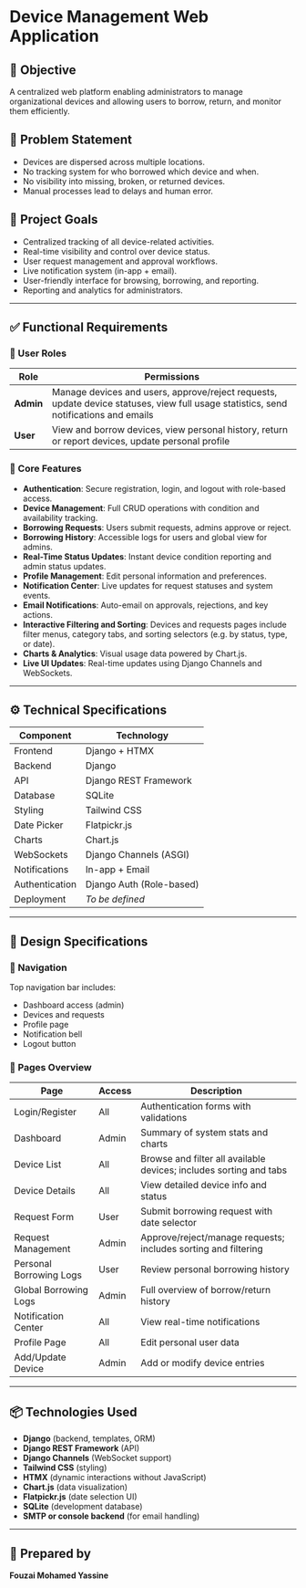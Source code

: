 # Device Management Web Application

## 📌 Objective
A centralized web platform enabling administrators to manage organizational devices and allowing users to borrow, return, and monitor them efficiently.

## 🧩 Problem Statement
- Devices are dispersed across multiple locations.
- No tracking system for who borrowed which device and when.
- No visibility into missing, broken, or returned devices.
- Manual processes lead to delays and human error.

## 🎯 Project Goals
- Centralized tracking of all device-related activities.
- Real-time visibility and control over device status.
- User request management and approval workflows.
- Live notification system (in-app + email).
- User-friendly interface for browsing, borrowing, and reporting.
- Reporting and analytics for administrators.

---

## ✅ Functional Requirements

### 👥 User Roles

| Role  | Permissions |
|-------|-------------|
| **Admin** | Manage devices and users, approve/reject requests, update device statuses, view full usage statistics, send notifications and emails |
| **User**  | View and borrow devices, view personal history, return or report devices, update personal profile |

### 🔧 Core Features

- **Authentication**: Secure registration, login, and logout with role-based access.
- **Device Management**: Full CRUD operations with condition and availability tracking.
- **Borrowing Requests**: Users submit requests, admins approve or reject.
- **Borrowing History**: Accessible logs for users and global view for admins.
- **Real-Time Status Updates**: Instant device condition reporting and admin status updates.
- **Profile Management**: Edit personal information and preferences.
- **Notification Center**: Live updates for request statuses and system events.
- **Email Notifications**: Auto-email on approvals, rejections, and key actions.
- **Interactive Filtering and Sorting**: Devices and requests pages include filter menus, category tabs, and sorting selectors (e.g. by status, type, or date).
- **Charts & Analytics**: Visual usage data powered by Chart.js.
- **Live UI Updates**: Real-time updates using Django Channels and WebSockets.

---

## ⚙️ Technical Specifications

| Component       | Technology                    |
|----------------|--------------------------------|
| Frontend       | Django + HTMX                  |
| Backend        | Django                         |
| API            | Django REST Framework          |
| Database       | SQLite                         |
| Styling        | Tailwind CSS                   |
| Date Picker    | Flatpickr.js                   |
| Charts         | Chart.js                       |
| WebSockets     | Django Channels (ASGI)         |
| Notifications  | In-app + Email                 |
| Authentication | Django Auth (Role-based)       |
| Deployment     | _To be defined_                |

---

## 🎨 Design Specifications

### 🧭 Navigation
Top navigation bar includes:
- Dashboard access (admin)
- Devices and requests
- Profile page
- Notification bell
- Logout button

### 📄 Pages Overview

| Page                    | Access      | Description |
|-------------------------|-------------|-------------|
| Login/Register          | All         | Authentication forms with validations |
| Dashboard               | Admin       | Summary of system stats and charts |
| Device List             | All         | Browse and filter all available devices; includes sorting and tabs |
| Device Details          | All         | View detailed device info and status |
| Request Form            | User        | Submit borrowing request with date selector |
| Request Management      | Admin       | Approve/reject/manage requests; includes sorting and filtering |
| Personal Borrowing Logs | User        | Review personal borrowing history |
| Global Borrowing Logs   | Admin       | Full overview of borrow/return history |
| Notification Center     | All         | View real-time notifications |
| Profile Page            | All         | Edit personal user data |
| Add/Update Device       | Admin       | Add or modify device entries |

---

## 📦 Technologies Used

- **Django** (backend, templates, ORM)
- **Django REST Framework** (API)
- **Django Channels** (WebSocket support)
- **Tailwind CSS** (styling)
- **HTMX** (dynamic interactions without JavaScript)
- **Chart.js** (data visualization)
- **Flatpickr.js** (date selection UI)
- **SQLite** (development database)
- **SMTP or console backend** (for email handling)

---

## 📝 Prepared by
**Fouzai Mohamed Yassine**
